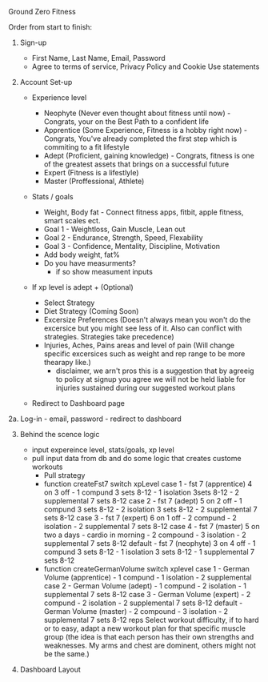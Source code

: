 Ground Zero Fitness

Order from start to finish:

1. Sign-up
    - First Name, Last Name, Email, Password
    - Agree to terms of service, Privacy Policy and Cookie Use statements 

2. Account Set-up
    - Experience level
        - Neophyte (Never even thought about fitness until now) - Congrats, your on the Best Path to a confident life
        - Apprentice (Some Experience, Fitness is a hobby right now) - Congrats, You've already completed the first step which is commiting to a fit lifestyle
        - Adept (Proficient, gaining knowledge) - Congrats, fitness is one of the greatest assets that brings on a successful future 
        - Expert (Fitness is a lifestlyle)
        - Master (Proffessional, Athlete)

    - Stats / goals
        - Weight, Body fat - Connect fitness apps, fitbit, apple fitness, smart scales ect.
        - Goal 1 - Weightloss, Gain Muscle, Lean out
        - Goal 2 - Endurance, Strength, Speed, Flexability
        - Goal 3 - Confidence, Mentality, Discipline, Motivation
        - Add body weight, fat%
        - Do you have measurments? 
            - if so show measument inputs

    - If xp level is adept + (Optional)
        - Select Strategy 
        - Diet Strategy (Coming Soon)
        - Excersize Preferences (Doesn't always mean you won't do the excersice but you might see less of it. Also can conflict with strategies. Strategies take precedence)
        - Injuries, Aches, Pains areas and level of pain (Will change specific excersices such as weight and rep range to be more thearapy like.)
            - disclaimer, we arn't pros this is a suggestion that by agreeig to policy at signup you agree we will not be held liable for injuries sustained during our suggested workout plans
        
    - Redirect to Dashboard page

2a. Log-in 
    - email, password
    - redirect to dashboard

3. Behind the scence logic
    - input expereince level, stats/goals, xp level
    - pull input data from db and do some logic that creates custome workouts
        - Pull strategy
        - function createFst7
            switch xpLevel 
                case 1
                - fst 7 (apprentice) 4 on 3 off
                    - 1 compund 3 sets 8-12
                    - 1 isolation 3sets 8-12
                    - 2 supplemental 7 sets 8-12 
                case 2
                - fst 7 (adept) 5 on 2 off
                    - 1 compund 3 sets 8-12
                    - 2 isolation 3 sets 8-12
                    - 2 supplemental 7 sets 8-12 
                case 3
                - fst 7 (expert) 6 on 1 off
                    - 2 compund
                    - 2 isolation
                    - 2 supplemental 7 sets 8-12 
                case 4
                - fst 7 (master) 5 on two a days
                    - cardio in morning
                    - 2 compound
                    - 3 isolation
                    - 2 supplemental 7 sets 8-12 
                default
                - fst 7 (neophyte) 3 on 4 off 
                    - 1 compund 3 sets 8-12
                    - 1 isolation 3 sets 8-12
                    - 1 supplemental 7 sets 8-12 
        - function createGermanVolume
            switch xplevel
                case 1
                - German Volume (apprentice)
                    - 1 compund
                    - 1 isolation
                    - 2 supplemental 
                case 2
                - German Volume (adept)
                    - 1 compund
                    - 2 isolation
                    - 1 supplemental 7 sets 8-12 
                case 3
                - German Volume (expert)
                    - 2 compund
                    - 2 isolation
                    - 2 supplemental 7 sets 8-12
                default 
                - German Volume (master) 
                    - 2 compound
                    - 3 isolation
                    - 2 supplemental 7 sets 8-12 reps
            Select workout difficulty, if to hard or to easy, adapt a new workout plan for that specific muscle group (the idea is that each person has their own strengths and weaknesses. My arms and chest are dominent, others might not be the same.)



4. Dashboard Layout